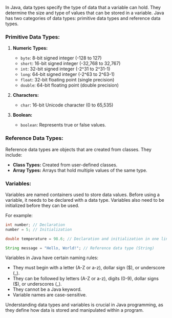 In Java, data types specify the type of data that a variable can hold. They determine the size and type of values that can be stored in a variable. Java has two categories of data types: primitive data types and reference data types.

### Primitive Data Types:

1. **Numeric Types:**

   - `byte`: 8-bit signed integer (-128 to 127)
   - `short`: 16-bit signed integer (-32,768 to 32,767)
   - `int`: 32-bit signed integer (-2^31 to 2^31-1)
   - `long`: 64-bit signed integer (-2^63 to 2^63-1)
   - `float`: 32-bit floating point (single precision)
   - `double`: 64-bit floating point (double precision)

2. **Characters:**

   - `char`: 16-bit Unicode character (0 to 65,535)

3. **Boolean:**
   - `boolean`: Represents true or false values.

### Reference Data Types:

Reference data types are objects that are created from classes. They include:

- **Class Types:** Created from user-defined classes.
- **Array Types:** Arrays that hold multiple values of the same type.

### Variables:

Variables are named containers used to store data values. Before using a variable, it needs to be declared with a data type. Variables also need to be initialized before they can be used.

For example:

```java
int number; // Declaration
number = 5; // Initialization

double temperature = 98.6; // Declaration and initialization in one line

String message = "Hello, World!"; // Reference data type (String)
```

Variables in Java have certain naming rules:

- They must begin with a letter (A-Z or a-z), dollar sign ($), or underscore (\_).
- They can be followed by letters (A-Z or a-z), digits (0-9), dollar signs ($), or underscores (\_).
- They cannot be a Java keyword.
- Variable names are case-sensitive.

Understanding data types and variables is crucial in Java programming, as they define how data is stored and manipulated within a program.